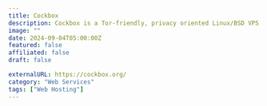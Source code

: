 ```yaml
---
title: Cockbox
description: Cockbox is a Tor-friendly, privacy oriented Linux/BSD VPS provider.
image: ""
date: 2024-09-04T05:00:00Z
featured: false
affiliated: false
draft: false

externalURL: https://cockbox.org/
category: "Web Services"
tags: ["Web Hosting"]
---
```

